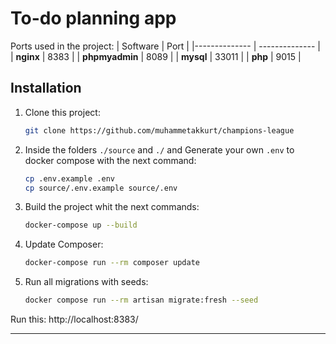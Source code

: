 # To-do planning app

Ports used in the project:
| Software | Port |
|-------------- | -------------- |
| **nginx** | 8383 |
| **phpmyadmin** | 8089 |
| **mysql** | 33011 |
| **php** | 9015 |

## Installation

1. Clone this project:

   ```sh
   git clone https://github.com/muhammetakkurt/champions-league
   ```

2. Inside the folders `./source` and `./` and Generate your own `.env` to docker compose with the next command:

   ```sh
   cp .env.example .env
   cp source/.env.example source/.env
   ```

3. Build the project whit the next commands:

   ```sh
   docker-compose up --build
   ```

4. Update Composer:
   ```sh
   docker-compose run --rm composer update
   ```

5. Run all migrations with seeds:
   ```sh
   docker compose run --rm artisan migrate:fresh --seed
   ```


Run this: http://localhost:8383/

---